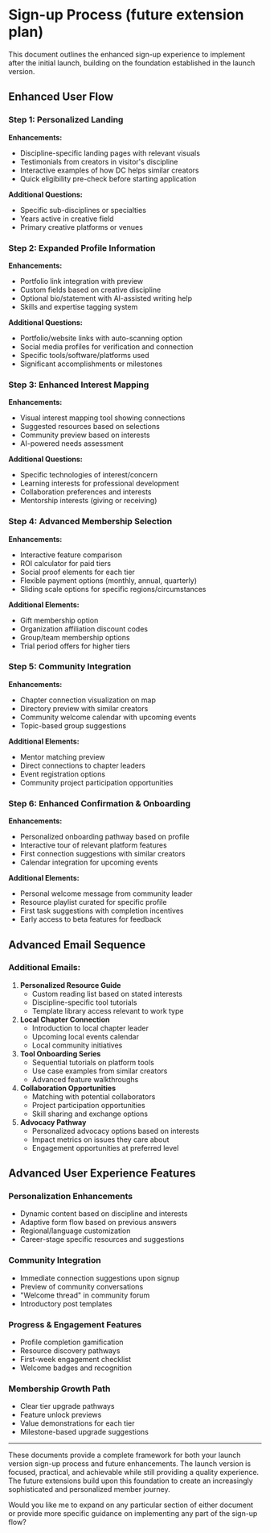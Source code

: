 # Sign-up Process (future extension plan)

This document outlines the enhanced sign-up experience to implement after the initial launch, building on the foundation established in the launch version.

## Enhanced User Flow

### Step 1: Personalized Landing

**Enhancements:**

- Discipline-specific landing pages with relevant visuals
- Testimonials from creators in visitor's discipline
- Interactive examples of how DC helps similar creators
- Quick eligibility pre-check before starting application

**Additional Questions:**

- Specific sub-disciplines or specialties
- Years active in creative field
- Primary creative platforms or venues

### Step 2: Expanded Profile Information

**Enhancements:**

- Portfolio link integration with preview
- Custom fields based on creative discipline
- Optional bio/statement with AI-assisted writing help
- Skills and expertise tagging system

**Additional Questions:**

- Portfolio/website links with auto-scanning option
- Social media profiles for verification and connection
- Specific tools/software/platforms used
- Significant accomplishments or milestones

### Step 3: Enhanced Interest Mapping

**Enhancements:**

- Visual interest mapping tool showing connections
- Suggested resources based on selections
- Community preview based on interests
- AI-powered needs assessment

**Additional Questions:**

- Specific technologies of interest/concern
- Learning interests for professional development
- Collaboration preferences and interests
- Mentorship interests (giving or receiving)

### Step 4: Advanced Membership Selection

**Enhancements:**

- Interactive feature comparison
- ROI calculator for paid tiers
- Social proof elements for each tier
- Flexible payment options (monthly, annual, quarterly)
- Sliding scale options for specific regions/circumstances

**Additional Elements:**

- Gift membership option
- Organization affiliation discount codes
- Group/team membership options
- Trial period offers for higher tiers

### Step 5: Community Integration

**Enhancements:**

- Chapter connection visualization on map
- Directory preview with similar creators
- Community welcome calendar with upcoming events
- Topic-based group suggestions

**Additional Elements:**

- Mentor matching preview
- Direct connections to chapter leaders
- Event registration options
- Community project participation opportunities

### Step 6: Enhanced Confirmation & Onboarding

**Enhancements:**

- Personalized onboarding pathway based on profile
- Interactive tour of relevant platform features
- First connection suggestions with similar creators
- Calendar integration for upcoming events

**Additional Elements:**

- Personal welcome message from community leader
- Resource playlist curated for specific profile
- First task suggestions with completion incentives
- Early access to beta features for feedback

## Advanced Email Sequence

### Additional Emails:

1. **Personalized Resource Guide**
    - Custom reading list based on stated interests
    - Discipline-specific tool tutorials
    - Template library access relevant to work type
2. **Local Chapter Connection**
    - Introduction to local chapter leader
    - Upcoming local events calendar
    - Local community initiatives
3. **Tool Onboarding Series**
    - Sequential tutorials on platform tools
    - Use case examples from similar creators
    - Advanced feature walkthroughs
4. **Collaboration Opportunities**
    - Matching with potential collaborators
    - Project participation opportunities
    - Skill sharing and exchange options
5. **Advocacy Pathway**
    - Personalized advocacy options based on interests
    - Impact metrics on issues they care about
    - Engagement opportunities at preferred level

## Advanced User Experience Features

### Personalization Enhancements

- Dynamic content based on discipline and interests
- Adaptive form flow based on previous answers
- Regional/language customization
- Career-stage specific resources and suggestions

### Community Integration

- Immediate connection suggestions upon signup
- Preview of community conversations
- "Welcome thread" in community forum
- Introductory post templates

### Progress & Engagement Features

- Profile completion gamification
- Resource discovery pathways
- First-week engagement checklist
- Welcome badges and recognition

### Membership Growth Path

- Clear tier upgrade pathways
- Feature unlock previews
- Value demonstrations for each tier
- Milestone-based upgrade suggestions

---

These documents provide a complete framework for both your launch version sign-up process and future enhancements. The launch version is focused, practical, and achievable while still providing a quality experience. The future extensions build upon this foundation to create an increasingly sophisticated and personalized member journey.

Would you like me to expand on any particular section of either document or provide more specific guidance on implementing any part of the sign-up flow?